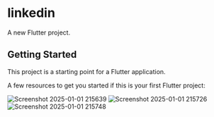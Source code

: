 # linkedin

A new Flutter project.

## Getting Started

This project is a starting point for a Flutter application.

A few resources to get you started if this is your first Flutter project:



![Screenshot 2025-01-01 215639](https://github.com/user-attachments/assets/7f82ab42-f300-4265-a2ee-43a6bbbdef73)
![Screenshot 2025-01-01 215726](https://github.com/user-attachments/assets/39861cd8-5d1d-4c87-a2eb-d047d13ffe0b)
![Screenshot 2025-01-01 215748](https://github.com/user-attachments/assets/c0fc25a9-3b03-4738-9a90-082b509818e4)
